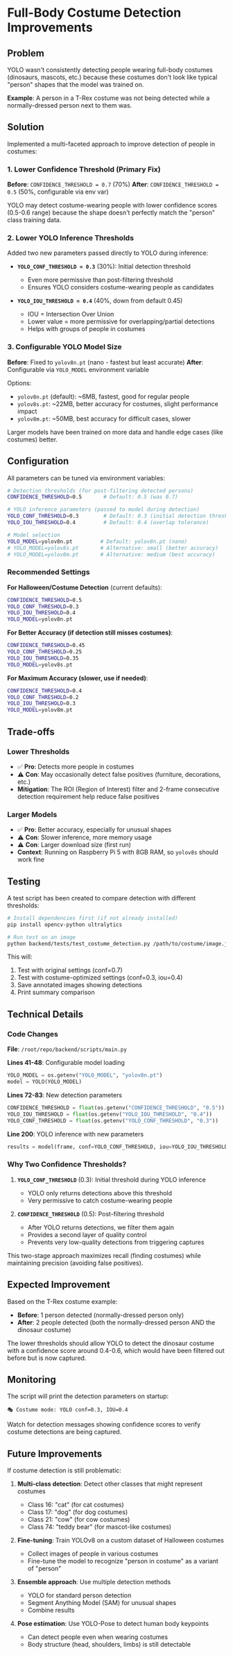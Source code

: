# Full-Body Costume Detection Improvements

## Problem

YOLO wasn't consistently detecting people wearing full-body costumes (dinosaurs, mascots, etc.) because these costumes don't look like typical "person" shapes that the model was trained on.

**Example**: A person in a T-Rex costume was not being detected while a normally-dressed person next to them was.

## Solution

Implemented a multi-faceted approach to improve detection of people in costumes:

### 1. Lower Confidence Threshold (Primary Fix)

**Before**: `CONFIDENCE_THRESHOLD = 0.7` (70%)
**After**: `CONFIDENCE_THRESHOLD = 0.5` (50%, configurable via env var)

YOLO may detect costume-wearing people with lower confidence scores (0.5-0.6 range) because the shape doesn't perfectly match the "person" class training data.

### 2. Lower YOLO Inference Thresholds

Added two new parameters passed directly to YOLO during inference:

- **`YOLO_CONF_THRESHOLD = 0.3`** (30%): Initial detection threshold
  - Even more permissive than post-filtering threshold
  - Ensures YOLO considers costume-wearing people as candidates

- **`YOLO_IOU_THRESHOLD = 0.4`** (40%, down from default 0.45)
  - IOU = Intersection Over Union
  - Lower value = more permissive for overlapping/partial detections
  - Helps with groups of people in costumes

### 3. Configurable YOLO Model Size

**Before**: Fixed to `yolov8n.pt` (nano - fastest but least accurate)
**After**: Configurable via `YOLO_MODEL` environment variable

Options:
- `yolov8n.pt` (default): ~6MB, fastest, good for regular people
- `yolov8s.pt`: ~22MB, better accuracy for costumes, slight performance impact
- `yolov8m.pt`: ~50MB, best accuracy for difficult cases, slower

Larger models have been trained on more data and handle edge cases (like costumes) better.

## Configuration

All parameters can be tuned via environment variables:

```bash
# Detection thresholds (for post-filtering detected persons)
CONFIDENCE_THRESHOLD=0.5       # Default: 0.5 (was 0.7)

# YOLO inference parameters (passed to model during detection)
YOLO_CONF_THRESHOLD=0.3        # Default: 0.3 (initial detection threshold)
YOLO_IOU_THRESHOLD=0.4         # Default: 0.4 (overlap tolerance)

# Model selection
YOLO_MODEL=yolov8n.pt         # Default: yolov8n.pt (nano)
# YOLO_MODEL=yolov8s.pt       # Alternative: small (better accuracy)
# YOLO_MODEL=yolov8m.pt       # Alternative: medium (best accuracy)
```

### Recommended Settings

**For Halloween/Costume Detection** (current defaults):
```bash
CONFIDENCE_THRESHOLD=0.5
YOLO_CONF_THRESHOLD=0.3
YOLO_IOU_THRESHOLD=0.4
YOLO_MODEL=yolov8n.pt
```

**For Better Accuracy (if detection still misses costumes)**:
```bash
CONFIDENCE_THRESHOLD=0.45
YOLO_CONF_THRESHOLD=0.25
YOLO_IOU_THRESHOLD=0.35
YOLO_MODEL=yolov8s.pt
```

**For Maximum Accuracy (slower, use if needed)**:
```bash
CONFIDENCE_THRESHOLD=0.4
YOLO_CONF_THRESHOLD=0.2
YOLO_IOU_THRESHOLD=0.3
YOLO_MODEL=yolov8m.pt
```

## Trade-offs

### Lower Thresholds
- ✅ **Pro**: Detects more people in costumes
- ⚠️ **Con**: May occasionally detect false positives (furniture, decorations, etc.)
- **Mitigation**: The ROI (Region of Interest) filter and 2-frame consecutive detection requirement help reduce false positives

### Larger Models
- ✅ **Pro**: Better accuracy, especially for unusual shapes
- ⚠️ **Con**: Slower inference, more memory usage
- ⚠️ **Con**: Larger download size (first run)
- **Context**: Running on Raspberry Pi 5 with 8GB RAM, so `yolov8s` should work fine

## Testing

A test script has been created to compare detection with different thresholds:

```bash
# Install dependencies first (if not already installed)
pip install opencv-python ultralytics

# Run test on an image
python backend/tests/test_costume_detection.py /path/to/costume/image.jpg
```

This will:
1. Test with original settings (conf=0.7)
2. Test with costume-optimized settings (conf=0.3, iou=0.4)
3. Save annotated images showing detections
4. Print summary comparison

## Technical Details

### Code Changes

**File**: `/root/repo/backend/scripts/main.py`

**Lines 41-48**: Configurable model loading
```python
YOLO_MODEL = os.getenv("YOLO_MODEL", "yolov8n.pt")
model = YOLO(YOLO_MODEL)
```

**Lines 72-83**: New detection parameters
```python
CONFIDENCE_THRESHOLD = float(os.getenv("CONFIDENCE_THRESHOLD", "0.5"))
YOLO_IOU_THRESHOLD = float(os.getenv("YOLO_IOU_THRESHOLD", "0.4"))
YOLO_CONF_THRESHOLD = float(os.getenv("YOLO_CONF_THRESHOLD", "0.3"))
```

**Line 200**: YOLO inference with new parameters
```python
results = model(frame, conf=YOLO_CONF_THRESHOLD, iou=YOLO_IOU_THRESHOLD, verbose=False)
```

### Why Two Confidence Thresholds?

1. **`YOLO_CONF_THRESHOLD`** (0.3): Initial threshold during YOLO inference
   - YOLO only returns detections above this threshold
   - Very permissive to catch costume-wearing people

2. **`CONFIDENCE_THRESHOLD`** (0.5): Post-filtering threshold
   - After YOLO returns detections, we filter them again
   - Provides a second layer of quality control
   - Prevents very low-quality detections from triggering captures

This two-stage approach maximizes recall (finding costumes) while maintaining precision (avoiding false positives).

## Expected Improvement

Based on the T-Rex costume example:
- **Before**: 1 person detected (normally-dressed person only)
- **After**: 2 people detected (both the normally-dressed person AND the dinosaur costume)

The lower thresholds should allow YOLO to detect the dinosaur costume with a confidence score around 0.4-0.6, which would have been filtered out before but is now captured.

## Monitoring

The script will print the detection parameters on startup:

```
🎭 Costume mode: YOLO conf=0.3, IOU=0.4
```

Watch for detection messages showing confidence scores to verify costume detections are being captured.

## Future Improvements

If costume detection is still problematic:

1. **Multi-class detection**: Detect other classes that might represent costumes
   - Class 16: "cat" (for cat costumes)
   - Class 17: "dog" (for dog costumes)
   - Class 21: "cow" (for cow costumes)
   - Class 74: "teddy bear" (for mascot-like costumes)

2. **Fine-tuning**: Train YOLOv8 on a custom dataset of Halloween costumes
   - Collect images of people in various costumes
   - Fine-tune the model to recognize "person in costume" as a variant of "person"

3. **Ensemble approach**: Use multiple detection methods
   - YOLO for standard person detection
   - Segment Anything Model (SAM) for unusual shapes
   - Combine results

4. **Pose estimation**: Use YOLO-Pose to detect human body keypoints
   - Can detect people even when wearing costumes
   - Body structure (head, shoulders, limbs) is still detectable
